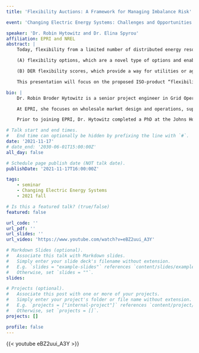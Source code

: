 ```yaml
---
title: 'Flexibility Auctions: A Framework for Managing Imbalance Risk'

event: 'Changing Electric Energy Systems: Challenges and Opportunities'

speaker: 'Dr. Robin Hytowitz and Dr. Elina Spyrou'
affiliation: EPRI and NREL
abstract: |
    Today, flexibility from a limited number of distributed energy resources (DERs) is offered in wholesale electricity markets, and the value of flexibility is not yet recognized for economic hedging of delivery risk. Under a three-year project funded by the ARPA-E PERFORM program, our team is working towards developing an integrated risk management framework that will leverage flexibility from distributed and bulk resources to cost-effectively and reliably manage delivery risk of intermittent resources. Two concepts are at the core of the proposed integrated risk management framework:

    (A) flexibility options, which are a novel type of options and enable wholesale electricity market participants to hedge uncertainty by buying flexibility.

    (B) DER flexibility scores, which provide a way for utilities or aggregators to classify assets in groups with different likelihood of delivering contracted flexibility.

    This presentation will focus on the proposed ISO-product “flexibility options”, which is complementary to ramp and other products being introduced by ISOs/RTOs to manage net load uncertainties. Participating resources with imbalanced risk can buy flexibility options to hedge their production, whereas grid-connected resources that can provide physical flexibility can offer flexibility options. We will present basics of the formulation for a day-ahead ISO market that matches buyers and sellers of this hedge in coordination with existing capabilities to schedule energy and ancillary services, and outline how their settlements mitigate the impact of imbalance risk.

bio: |
    Dr. Robin Broder Hytowitz is a senior project engineer in Grid Operations and Planning at the Electric Power Research Institute.

    At EPRI, she focuses on wholesale market design and operations, supply resilience, and renewable integration. Dr. Hytowitz leads a North American Independent System Operator (ISO)/Regional Transmission Organization (RTO) working group on price formation in energy markets at EPRI, with representatives from each system operator. She supports modeling and analysis in projects related to managing imbalance risk, reliability services and products, extreme events and resource adequacy, and balancing and scheduling with high variable generation penetration.

    Prior to joining EPRI, Dr. Hytowitz completed a PhD at the Johns Hopkins University in Baltimore, MD. During her studies, she worked part-time in the Office of Energy Policy and Innovation at the Federal Energy Regulatory Commission, primarily researching current and proposed pricing models for wholesale electricity. Robin received a master’s degree in electrical engineering from Arizona State University in Tempe, AZ and a bachelor’s degree from Barnard College, Columbia University in New York, NY. After receiving her master’s degree, she served as a Fulbright Fellow studying wind power integration at the Technical University of Denmark in Lyngby, Denmark.

# Talk start and end times.
#   End time can optionally be hidden by prefixing the line with `#`.
date: '2021-11-17'
# date_end: '2030-06-01T15:00:00Z'
all_day: false

# Schedule page publish date (NOT talk date).
publishDate: '2021-11-17T16:00:00Z'

tags:
    - seminar
    - Changing Electric Energy Systems
    - 2021 fall

# Is this a featured talk? (true/false)
featured: false

url_code: ''
url_pdf: ''
url_slides: ''
url_video: 'https://www.youtube.com/watch?v=eBZ2uui_A3Y'

# Markdown Slides (optional).
#   Associate this talk with Markdown slides.
#   Simply enter your slide deck's filename without extension.
#   E.g. `slides = "example-slides"` references `content/slides/example-slides.md`.
#   Otherwise, set `slides = ""`.
slides:

# Projects (optional).
#   Associate this post with one or more of your projects.
#   Simply enter your project's folder or file name without extension.
#   E.g. `projects = ["internal-project"]` references `content/project/deep-learning/index.md`.
#   Otherwise, set `projects = []`.
projects: []

profile: false
---
```


{{< youtube eBZ2uui_A3Y >}}

<br>

